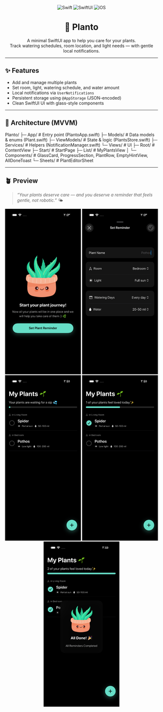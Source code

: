 <!-- Badges -->
<p align="center">
  <img alt="Swift" src="https://img.shields.io/badge/Swift-FA7343?style=for-the-badge&logo=swift&logoColor=white">
  <img alt="SwiftUI" src="https://img.shields.io/badge/SwiftUI-1575F9?style=for-the-badge&logo=swift&logoColor=white">
  <img alt="iOS" src="https://img.shields.io/badge/iOS-000000?style=for-the-badge&logo=apple&logoColor=white">
</p>

<h1 align="center">🌿 Planto</h1>
<p align="center">A minimal SwiftUI app to help you care for your plants.<br/>
Track watering schedules, room location, and light needs — with gentle local notifications.</p>

---

## ✨ Features
- Add and manage multiple plants
- Set room, light, watering schedule, and water amount
- Local notifications via `UserNotifications`
- Persistent storage using `@AppStorage` (JSON-encoded)
- Clean SwiftUI UI with glass-style components

---

## 🧠 Architecture (MVVM)
Planto/
├─ App/                # Entry point (PlantoApp.swift)
├─ Models/             # Data models & enums (Plant.swift)
├─ ViewModels/         # State & logic (PlantsStore.swift)
├─ Services/           # Helpers (NotificationManager.swift)
└─ Views/              # UI
├─ Root/            # ContentView
├─ Start/           # StartPage
├─ List/            # MyPlantsView
│  └─ Components/   # GlassCard, ProgressSection, PlantRow, EmptyHintView, AllDoneToast
└─ Sheets/          # PlantEditorSheet

---

## 🪴 Preview  
> _“Your plants deserve care — and you deserve a reminder that feels gentle, not robotic.”_ 🌤️

<p align="center">
<img src="Simulator Screenshot - iPhone 17 - 2025-10-30 at 14.43.23.png" width="250">
<img src="Simulator Screenshot - iPhone 17 - 2025-10-30 at 14.43.40.png" width="250">
<img src="Simulator Screenshot - iPhone 17 - 2025-10-30 at 14.45.24.png" width="250">
<img src="Simulator Screenshot - iPhone 17 - 2025-10-30 at 14.45.32.png" width="250">
<img src="Simulator Screenshot - iPhone 17 - 2025-10-30 at 14.45.38.png" width="250"
</p>
